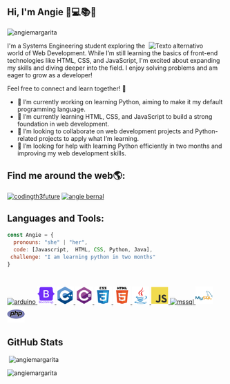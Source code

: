 ## Hi, I'm Angie 👋💻📚🚀 
<p align="left"> <img src="https://komarev.com/ghpvc/?username=angiemargarita&label=Profile%20views&color=0e75b6&style=flat" alt="angiemargarita" /> </p>
<img width="35%" align="right" alt="Texto alternativo" src="https://github.com/user-attachments/assets/8b0fc494-ad98-4bf5-b309-39ebb21bff60?raw=true"/>
I'm a Systems Engineering student exploring the world of Web Development. While I’m still learning the basics of front-end technologies like HTML, CSS, and JavaScript, I'm excited about expanding my skills and diving deeper into the field. I enjoy solving problems and am eager to grow as a developer!

Feel free to connect and learn together! 🚀

- 🔭 I’m currently working on learning Python, aiming to make it my default programming language.<br>
- 🌱 I’m currently learning HTML, CSS, and JavaScript to build a strong foundation in web development.<br>
- 👯 I’m looking to collaborate on web development projects and Python-related projects to apply what I’m learning.<br>
- 🤔 I’m looking for help with learning Python efficiently in two months and improving my web development skills.

## Find me around the web🌎:


<!---**<p align="left"> <a href="https://twitter.com/codingth3future" target="blank"><img src="https://img.shields.io/twitter/follow/codingth3future?logo=twitter&style=for-the-badge" alt="codingth3future" /></a> </p>**--->

<p align="left">
<a href="https://twitter.com/codingth3future" target="blank"><img align="center" src="https://raw.githubusercontent.com/rahuldkjain/github-profile-readme-generator/master/src/images/icons/Social/twitter.svg" alt="codingth3future" height="30" width="40" /></a>
<a href="https://www.linkedin.com/in/angie-bernal-957b8a2a4?utm_source=share&utm_campaign=share_via&utm_content=profile&utm_medium=android_app" target="blank"><img align="center" src="https://raw.githubusercontent.com/rahuldkjain/github-profile-readme-generator/master/src/images/icons/Social/linked-in-alt.svg" alt="angie bernal" height="30" width="40" /></a>
</p>

## Languages and Tools:
```javascript
const Angie = {
  pronouns: "she" | "her",
  code: [Javascript,  HTML, CSS, Python, Java],
 challenge: "I am learning python in two months"
}
```
<br>
<p align="left"> <a href="https://www.arduino.cc/" target="_blank" rel="noreferrer"> <img src="https://cdn.worldvectorlogo.com/logos/arduino-1.svg" alt="arduino" width="40" height="40"/> </a> <a href="https://getbootstrap.com" target="_blank" rel="noreferrer"> <img src="https://raw.githubusercontent.com/devicons/devicon/master/icons/bootstrap/bootstrap-plain-wordmark.svg" alt="bootstrap" width="40" height="40"/> </a> <a href="https://www.w3schools.com/cpp/" target="_blank" rel="noreferrer"> <img src="https://raw.githubusercontent.com/devicons/devicon/master/icons/cplusplus/cplusplus-original.svg" alt="cplusplus" width="40" height="40"/> </a> <a href="https://www.w3schools.com/cs/" target="_blank" rel="noreferrer"> <img src="https://raw.githubusercontent.com/devicons/devicon/master/icons/csharp/csharp-original.svg" alt="csharp" width="40" height="40"/> </a> <a href="https://www.w3schools.com/css/" target="_blank" rel="noreferrer"> <img src="https://raw.githubusercontent.com/devicons/devicon/master/icons/css3/css3-original-wordmark.svg" alt="css3" width="40" height="40"/> </a> <a href="https://www.w3.org/html/" target="_blank" rel="noreferrer"> <img src="https://raw.githubusercontent.com/devicons/devicon/master/icons/html5/html5-original-wordmark.svg" alt="html5" width="40" height="40"/> </a> <a href="https://www.java.com" target="_blank" rel="noreferrer"> <img src="https://raw.githubusercontent.com/devicons/devicon/master/icons/java/java-original.svg" alt="java" width="40" height="40"/> </a> <a href="https://developer.mozilla.org/en-US/docs/Web/JavaScript" target="_blank" rel="noreferrer"> <img src="https://raw.githubusercontent.com/devicons/devicon/master/icons/javascript/javascript-original.svg" alt="javascript" width="40" height="40"/> </a> <a href="https://www.microsoft.com/en-us/sql-server" target="_blank" rel="noreferrer"> <img src="https://www.svgrepo.com/show/303229/microsoft-sql-server-logo.svg" alt="mssql" width="40" height="40"/> </a> <a href="https://www.mysql.com/" target="_blank" rel="noreferrer"> <img src="https://raw.githubusercontent.com/devicons/devicon/master/icons/mysql/mysql-original-wordmark.svg" alt="mysql" width="40" height="40"/> </a> <a href="https://www.php.net" target="_blank" rel="noreferrer"> <img src="https://raw.githubusercontent.com/devicons/devicon/master/icons/php/php-original.svg" alt="php" width="40" height="40"/> </a> </p>

## GitHub Stats
<p>&nbsp;<img align="center" src="https://github-readme-stats.vercel.app/api?username=angiemargarita&show_icons=true&locale=en" alt="angiemargarita" /></p>

<p><img align="left" src="https://github-readme-stats.vercel.app/api/top-langs?username=angiemargarita&show_icons=true&locale=en&layout=compact" alt="angiemargarita" /></p>

<!--
**<p><img align="center" src="https://github-readme-streak-stats.herokuapp.com/?user=angiemargarita&" alt="angiemargarita" /></p>
<!--
**AngieMargarita/AngieMargarita** is a ✨ _special_ ✨ repository because its `README.md` (this file) appears on your GitHub profile.

Here are some ideas to get you started:

- 🔭 I’m currently working on ...
- 🌱 I’m currently learning ...
- 👯 I’m looking to collaborate on ...
- 🤔 I’m looking for help with ...
- 💬 Ask me about ...
- 📫 How to reach me: ...
- 😄 Pronouns: ...
- ⚡ Fun fact: ...
-->

